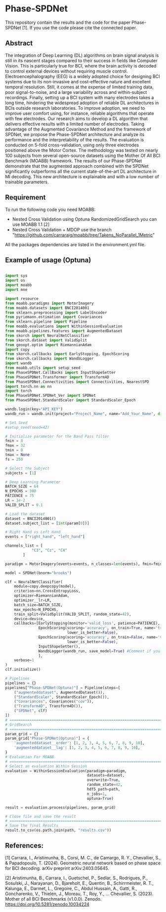 # Phase-SPDNet

This repository contain the results and the code for the paper Phase-SPDNet [1].
If you use the code please cite the connected paper.

## Abstract 
The integration of Deep Learning (DL) algorithms on brain signal analysis is still in its nascent stages compared to their success in fields like Computer Vision. This is particularly true for BCI, where the brain activity is decoded to control external devices without requiring muscle control.
Electroencephalography (EEG) is a widely adopted choice for designing BCI systems due to its non-invasive and cost-effective nature and excellent temporal resolution. Still, it comes at the expense of limited training data, poor signal-to-noise, and a large variability across and within-subject recordings. 
Finally, setting up a BCI system with many electrodes takes a long time, hindering the widespread adoption of reliable DL architectures in BCIs outside research laboratories. To improve adoption, we need to improve user comfort using, for instance, reliable algorithms that operate with few electrodes. 
Our research aims to develop a DL algorithm that delivers effective results with a limited number of electrodes. Taking advantage of the Augmented Covariance Method and the framework of SPDNet, we propose the Phase-SPDNet architecture and analyze its performance and the interpretability of the results. The evaluation is conducted on 5-fold cross-validation, using only three electrodes positioned above the Motor Cortex. The methodology was tested on nearly 100 subjects from several open-source datasets using the Mother Of All BCI Benchmark (MOABB) framework. 
The results of our Phase-SPDNet demonstrate that the augmented approach combined with the SPDNet significantly outperforms all the current state-of-the-art DL architecture in MI decoding. 
This new architecture is explainable and with a low number of trainable parameters.

## Requirement
To run the following code you need MOABB:
- Nested Cross Validation using Optuna RandomizedGridSearch you can use MOABB 1.1 [2]
- Nested Cross Validation + MDOP use the branch "https://github.com/carraraig/moabb/tree/Takens_NoParallel_1Metric"

All the packages dependencies are listed in the environment.yml file.

## Example of usage (Optuna)
```python

import sys
import os
import moabb
import mne

import resource
from moabb.paradigms import MotorImagery
from moabb.datasets import BNCI2014001
from sklearn.preprocessing import LabelEncoder
from pyriemann.estimation import Covariances
from sklearn.pipeline import Pipeline
from moabb.evaluations import WithinSessionEvaluation
from moabb.pipelines.features import AugmentedDataset
from skorch import NeuralNetClassifier
from skorch.dataset import ValidSplit
from geoopt.optim import RiemannianAdam
import copy
from skorch.callbacks import EarlyStopping, EpochScoring
from skorch.callbacks import WandbLogger
import wandb
from moabb.utils import setup_seed
from PhaseSPDNet.CallBacks import InputShapeSetter
from PhaseSPDNet.Transformer import Transform4D
from PhaseSPDNet.Connectivities import Connectivities, NearestSPD
import torch.nn as nn
import torch
from PhaseSPDNet.SPDNet_Ver import SPDNet
from PhaseSPDNet.StandardScaler import StandardScaler_Epoch

wandb.login(key="API_KEY")
wandb_run = wandb.init(project="Project_Name", name="Add_Your_Name", dir=path, reinit=True)

# Set Seed
#setup_seed(seed=42)

# Initialize parameter for the Band Pass filter
fmin = 8
fmax = 32
tmin = 0
tmax = None
fs = 250

# Select the Subject
subjects = [1]

# Deep Learning Parameter
BATCH_SIZE = 64
N_EPOCHS = 300
PATIENCE = 75
LR = 1e-2
VALID_SPLIT = 0.1

# Load the dataset
dataset = BNCI2014001()
dataset.subject_list = [int(param[0])]

# Right Hand vs Left Hand
events = ["right_hand", "left_hand"]

channels_list = [
            "C3", "Cz", "C4"
        ]

paradigm = MotorImagery(events=events, n_classes=len(events), fmin=fmin, fmax=fmax, tmax=tmax, channels=channels_list)

model = SPDNet(bnorm="brooks")

clf = NeuralNetClassifier(
    module=copy.deepcopy(model),
    criterion=nn.CrossEntropyLoss,
    optimizer=RiemannianAdam,
    optimizer__lr=LR,
    batch_size=BATCH_SIZE,
    max_epochs=N_EPOCHS,
    train_split=ValidSplit(VALID_SPLIT, random_state=42),
    device=device,
    callbacks=[EarlyStopping(monitor='valid_loss', patience=PATIENCE),
               EpochScoring(scoring='accuracy', on_train=True, name='train_acc',
                            lower_is_better=False),
               EpochScoring(scoring='accuracy', on_train=False, name='valid_acc',
                            lower_is_better=False),
               InputShapeSetter(),
               WandbLogger(wandb_run, save_model=True) #Comment if you don't want to track
               ],
    verbose=1
)
clf.initialize()

# Pipelines
pipelines = {}
pipelines["Phase-SPDNet(Optuna)"] = Pipeline(steps=[
    ("augmenteddataset", AugmentedDataset()),
    ("StandardScaler", StandardScaler_Epoch()),
    ("Covariances", Covariances("cov")),
    ("Transform4D", Transform4D()),
    ("SPDNet", clf)
])
# ====================================================================================================================
# GridSearch
# ====================================================================================================================
param_grid = {}
param_grid["Phase-SPDNet(Optuna)"] = {
    'augmenteddataset__order': [1, 2, 3, 4, 5, 6, 7, 8, 9, 10],
    'augmenteddataset__lag': [1, 2, 3, 4, 5, 6, 7, 8, 9, 10],
}
# Evaluation For MOABB
# ========================================================================================================
# Select an evaluation Within Session
evaluation = WithinSessionEvaluation(paradigm=paradigm,
                                     datasets=dataset,
                                     overwrite=True,
                                     random_state=42,
                                     hdf5_path=path,
                                     n_jobs=1,
                                     optuna=True)

result = evaluation.process(pipelines, param_grid)

# Close file and save the result
# =================================================================================================================
# Save the final Results
result.to_csv(os.path.join(path, "results.csv"))

```

## References:
[1] Carrara, I., Aristimunha, B., Corsi, M. C., de Camargo, R. Y., Chevallier, S., & Papadopoulo, T. (2024). Geometric neural network based on phase space for BCI decoding. arXiv preprint arXiv:2403.05645.

[2] Aristimunha, B., Carrara, I., Guetschel, P., Sedlar, S., Rodrigues, P., Sosulski, J., Narayanan, D., Bjareholt, E., Quentin, B., Schirrmeister, R. T., Kalunga, E., Darmet, L., Gregoire, C., Abdul Hussain, A., Gatti, R., Goncharenko, V., Thielen, J., Moreau, T., Roy, Y., … Chevallier, S. (2023). Mother of all BCI Benchmarks (v1.0.0). Zenodo. https://doi.org/10.5281/zenodo.10034224
